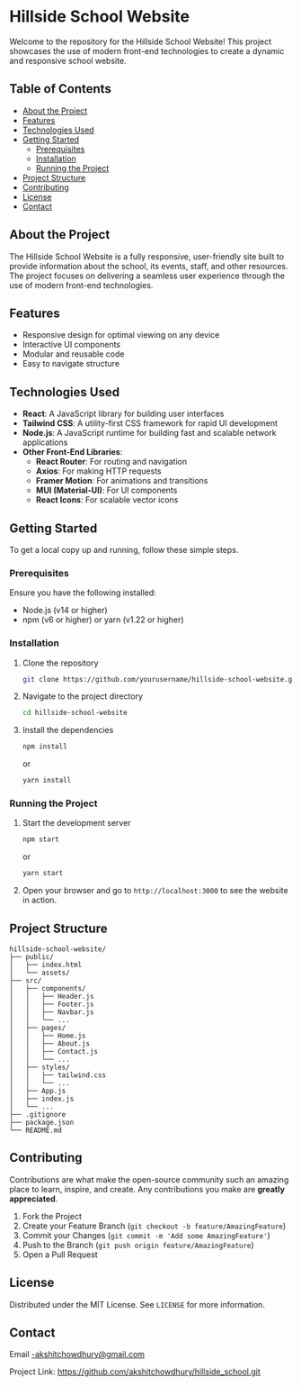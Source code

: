# Hillside School Website

Welcome to the repository for the Hillside School Website! This project showcases the use of modern front-end technologies to create a dynamic and responsive school website. 

## Table of Contents

- [About the Project](#about-the-project)
- [Features](#features)
- [Technologies Used](#technologies-used)
- [Getting Started](#getting-started)
  - [Prerequisites](#prerequisites)
  - [Installation](#installation)
  - [Running the Project](#running-the-project)
- [Project Structure](#project-structure)
- [Contributing](#contributing)
- [License](#license)
- [Contact](#contact)

## About the Project

The Hillside School Website is a fully responsive, user-friendly site built to provide information about the school, its events, staff, and other resources. The project focuses on delivering a seamless user experience through the use of modern front-end technologies.

## Features

- Responsive design for optimal viewing on any device
- Interactive UI components
- Modular and reusable code
- Easy to navigate structure

## Technologies Used

- **React**: A JavaScript library for building user interfaces
- **Tailwind CSS**: A utility-first CSS framework for rapid UI development
- **Node.js**: A JavaScript runtime for building fast and scalable network applications
- **Other Front-End Libraries**:
  - **React Router**: For routing and navigation
  - **Axios**: For making HTTP requests
  - **Framer Motion**: For animations and transitions
  - **MUI (Material-UI)**: For UI components
  - **React Icons**: For scalable vector icons

## Getting Started

To get a local copy up and running, follow these simple steps.

### Prerequisites

Ensure you have the following installed:

- Node.js (v14 or higher)
- npm (v6 or higher) or yarn (v1.22 or higher)

### Installation

1. Clone the repository
   ```sh
   git clone https://github.com/yourusername/hillside-school-website.git
   ```
2. Navigate to the project directory
   ```sh
   cd hillside-school-website
   ```
3. Install the dependencies
   ```sh
   npm install
   ```
   or
   ```sh
   yarn install
   ```

### Running the Project

1. Start the development server
   ```sh
   npm start
   ```
   or
   ```sh
   yarn start
   ```
2. Open your browser and go to `http://localhost:3000` to see the website in action.

## Project Structure

```
hillside-school-website/
├── public/
│   ├── index.html
│   └── assets/
├── src/
│   ├── components/
│   │   ├── Header.js
│   │   ├── Footer.js
│   │   ├── Navbar.js
│   │   └── ...
│   ├── pages/
│   │   ├── Home.js
│   │   ├── About.js
│   │   ├── Contact.js
│   │   └── ...
│   ├── styles/
│   │   ├── tailwind.css
│   │   └── ...
│   ├── App.js
│   ├── index.js
│   └── ...
├── .gitignore
├── package.json
└── README.md
```

## Contributing

Contributions are what make the open-source community such an amazing place to learn, inspire, and create. Any contributions you make are **greatly appreciated**.

1. Fork the Project
2. Create your Feature Branch (`git checkout -b feature/AmazingFeature`)
3. Commit your Changes (`git commit -m 'Add some AmazingFeature'`)
4. Push to the Branch (`git push origin feature/AmazingFeature`)
5. Open a Pull Request

## License

Distributed under the MIT License. See `LICENSE` for more information.

## Contact

Email -akshitchowdhury@gmail.com

Project Link: https://github.com/akshitchowdhury/hillside_school.git
